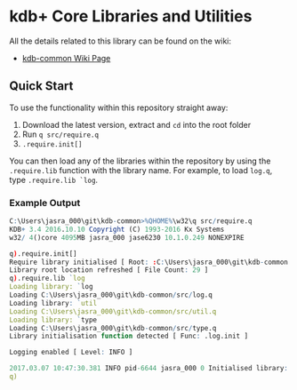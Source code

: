# kdb+ Core Libraries and Utilities

All the details related to this library can be found on the wiki:

* [kdb-common Wiki Page](https://github.com/BuaBook/kdb-common/wiki)

## Quick Start

To use the functionality within this repository straight away:

1. Download the latest version, extract and `cd` into the root folder
1. Run `q src/require.q`
1. `.require.init[]`

You can then load any of the libraries within the repository by using the `.require.lib` function with the library name. For example, to load `log.q`, type ``.require.lib `log``.

### Example Output

```q
C:\Users\jasra_000\git\kdb-common>%QHOME%\w32\q src/require.q
KDB+ 3.4 2016.10.10 Copyright (C) 1993-2016 Kx Systems
w32/ 4()core 4095MB jasra_000 jase6230 10.1.0.249 NONEXPIRE

q).require.init[]
Require library initialised [ Root: :C:\Users\jasra_000\git\kdb-common ]
Library root location refreshed [ File Count: 29 ]
q).require.lib `log
Loading library: `log
Loading C:\Users\jasra_000\git\kdb-common/src/log.q
Loading library: `util
Loading C:\Users\jasra_000\git\kdb-common/src/util.q
Loading library: `type
Loading C:\Users\jasra_000\git\kdb-common/src/type.q
Library initialisation function detected [ Func: .log.init ]

Logging enabled [ Level: INFO ]

2017.03.07 10:47:30.381 INFO pid-6644 jasra_000 0 Initialised library: `log
q)
```
